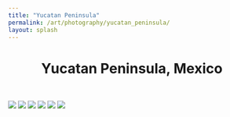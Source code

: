 ```yaml
---
title: "Yucatan Peninsula"
permalink: /art/photography/yucatan_peninsula/
layout: splash
---
```


<h1 style="text-align: center;">Yucatan Peninsula, Mexico</h1>
<br>

![](/assets/art_images/yucatan_peninsula/GOPR2389%20copy.JPG)
![](/assets/art_images/yucatan_peninsula/GOPR2437.JPG)
![](/assets/art_images/yucatan_peninsula/GOPR2441.JPG)
![](/assets/art_images/yucatan_peninsula/GOPR2505.JPG)
![](/assets/art_images/yucatan_peninsula/GOPR2535.JPG)
![](/assets/art_images/yucatan_peninsula/GOPR2552.JPG)